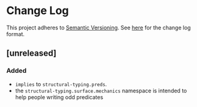 # Change Log
This project adheres to [Semantic Versioning](http://semver.org/).
See [here](http://keepachangelog.com/) for the change log format. 

## [unreleased]

### Added

- `implies` to `structural-typing.preds`.
- the `structural-typing.surface.mechanics` namespace is intended to help people writing odd predicates
